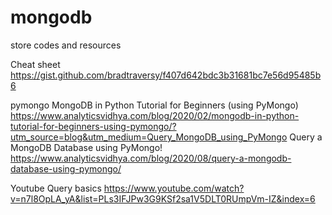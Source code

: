 # mongodb
store codes and resources

Cheat sheet
https://gist.github.com/bradtraversy/f407d642bdc3b31681bc7e56d95485b6

pymongo
MongoDB in Python Tutorial for Beginners (using PyMongo)
https://www.analyticsvidhya.com/blog/2020/02/mongodb-in-python-tutorial-for-beginners-using-pymongo/?utm_source=blog&utm_medium=Query_MongoDB_using_PyMongo
Query a MongoDB Database using PyMongo!
https://www.analyticsvidhya.com/blog/2020/08/query-a-mongodb-database-using-pymongo/

Youtube
Query basics
https://www.youtube.com/watch?v=n7l8OpLA_yA&list=PLs3IFJPw3G9KSf2sa1V5DLT0RUmpVm-IZ&index=6

